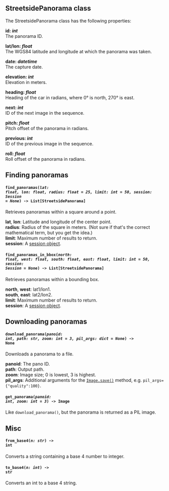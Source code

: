 ## StreetsidePanorama class

The StreetsidePanorama class has the following properties:

**id: *int***  
The panorama ID.

**lat/lon: *float***  
The WGS84 latitude and longitude at which the panorama was taken.

**date: *datetime***  
The capture date.

**elevation: *int***  
Elevation in meters.

**heading: *float***  
Heading of the car in radians, where 0° is north, 270° is east.

**next: *int***  
ID of the next image in the sequence.

**pitch: *float***  
Pitch offset of the panorama in radians.

**previous: *int***  
ID of the previous image in the sequence.

**roll: *float***  
Roll offset of the panorama in radians.


## Finding panoramas

#### <code>find_panoramas(<em>lat: float, lon: float, radius: float = 25, limit: int = 50, session: Session = None</em>) -> List[StreetsidePanorama]</code>
Retrieves panoramas within a square around a point.

**lat**, **lon**: Latitude and longitude of the center point.  
**radius**: Radius of the square in meters. (Not sure if that's the correct mathematical term, but you get the idea.)  
**limit**: Maximum number of results to return.  
**session**: A [session object](https://docs.python-requests.org/en/master/user/advanced/#session-objects).

#### <code>find_panoramas_in_bbox(<em>north: float, west: float, south: float, east: float, limit: int = 50, session: Session = None</em>) -> List[StreetsidePanorama]</code>
Retrieves panoramas within a bounding box.

**north**, **west**: lat1/lon1.  
**south**, **east**: lat2/lon2.  
**limit**: Maximum number of results to return.  
**session**: A [session object](https://docs.python-requests.org/en/master/user/advanced/#session-objects).


## Downloading panoramas

#### <code>download_panorama(<em>panoid: int, path: str, zoom: int = 3, pil_args: dict = None</em>) -> None</code>
Downloads a panorama to a file.

**panoid**: The pano ID.  
**path**: Output path.  
**zoom**: Image size; 0 is lowest, 3 is highest.  
**pil_args**: Additional arguments for the [`Image.save()`](https://pillow.readthedocs.io/en/stable/reference/Image.html#PIL.Image.Image.save) method, e.g. `pil_args={"quality":100}`.

#### <code>get_panorama(<em>panoid: int, zoom: int = 3</em>) -> Image</code>
Like `download_panorama()`, but the panorama is returned as a PIL image.

## Misc

#### <code>from_base4(<em>n: str</em>) -> int</code>
Converts a string containing a base 4 number to integer.

#### <code>to_base4(<em>n: int</em>) -> str</code>
Converts an int to a base 4 string.
